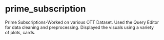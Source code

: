 # prime_subscription
Prime Subscriptions-Worked on various OTT Dataset. Used the Query Editor for data cleaning and preprocessing. Displayed the visuals using a variety of plots, cards.
